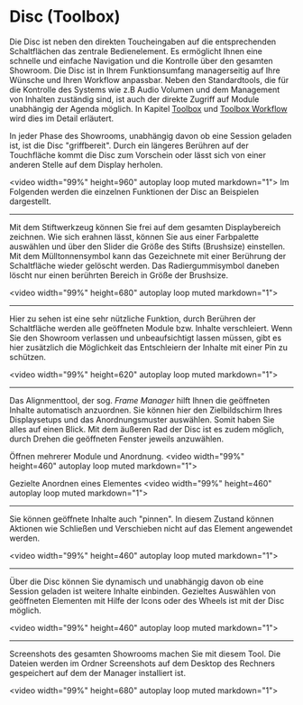 # Disc (Toolbox)



Die Disc ist neben den direkten Toucheingaben auf die entsprechenden Schaltflächen das zentrale Bedienelement. Es ermöglicht Ihnen eine schnelle und einfache Navigation und die Kontrolle über den gesamten Showroom. Die Disc ist in Ihrem Funktionsumfang managerseitig auf Ihre Wünsche und Ihren Workflow anpassbar. Neben den Standardtools, die für die Kontrolle des Systems wie z.B Audio Volumen und dem Management von Inhalten zuständig sind, ist auch der direkte Zugriff auf Module unabhängig der Agenda möglich. In Kapitel [Toolbox](007_toolbox.md) und [Toolbox Workflow](052_toolboxworkflow.md) wird dies im Detail erläutert. 

In jeder Phase des Showrooms, unabhängig davon ob eine Session geladen ist, ist die Disc "griffbereit". Durch ein längeres Berühren auf der Touchfläche kommt die Disc zum Vorschein oder lässt sich von einer anderen Stelle auf dem Display herholen. 

<video width="99%" height=960" autoplay loop muted markdown="1">
      <source src="img/Showroom/Disc_Gifs/Toolbox_Get.webm" type="video/webm" markdown="1">
 </video>
Im Folgenden werden die einzelnen Funktionen der Disc an Beispielen dargestellt.


***

Mit dem Stiftwerkzeug können Sie frei auf dem gesamten Displaybereich zeichnen. Wie sich erahnen lässt, können Sie aus einer Farbpalette auswählen und über den Slider die Größe des Stifts (Brushsize) einstellen. Mit dem Mülltonnensymbol kann das Gezeichnete mit einer Berührung der Schaltfläche wieder gelöscht werden. Das Radiergummisymbol daneben löscht nur einen berührten Bereich in Größe der Brushsize.

<video width="99%" height=680" autoplay loop muted markdown="1"> 
      <source src="img/Showroom/Disc_Gifs/Toolbox_Paint_New.webm" type="video/webm" markdown="1">
 </video>
***

Hier zu sehen ist eine sehr nützliche Funktion, durch Berühren der Schaltfläche werden alle geöffneten Module bzw. Inhalte verschleiert. Wenn Sie den Showroom verlassen und unbeaufsichtigt lassen müssen, gibt es hier zusätzlich die Möglichkeit das Entschleiern der Inhalte mit einer Pin zu schützen. 

<video width="99%" height=620" autoplay loop muted markdown="1"> 
      <source src="img/Showroom/Disc_Gifs/Toolbox_Confidential.webm" type="video/webm" markdown="1">
 </video>
***

Das Alignmenttool, der sog. *Frame Manager* hilft Ihnen die geöffneten Inhalte automatisch anzuordnen. Sie können hier den Zielbildschirm Ihres Displaysetups und das Anordnungsmuster auswählen. Somit haben Sie alles auf einen Blick. Mit dem äußeren Rad der Disc ist es zudem möglich, durch Drehen die geöffneten Fenster jeweils anzuwählen.

Öffnen mehrerer Module und Anordnung.
<video width="99%" height=460" autoplay loop muted markdown="1"> 
      <source src="img/Showroom/Disc_Gifs/Toolbox_Alignment_Low_New.webm" type="video/webm" markdown="1">
 </video>

Gezielte Anordnen eines Elementes
<video width="99%" height=460" autoplay loop muted markdown="1"> 
      <source src="img/Showroom/Disc_Gifs/Toolbox_Alignment_2_Neu.webm" type="video/webm" markdown="1">
 </video>
***

Sie können geöffnete Inhalte auch "pinnen". In diesem Zustand können Aktionen wie Schließen und Verschieben nicht auf das Element angewendet werden.

<video width="99%" height=460" autoplay loop muted markdown="1"> 
      <source src="img/Showroom/Disc_Gifs/Toolbox_Pinning_Neu.webm" type="video/webm" markdown="1">
 </video>
***

Über die Disc können Sie dynamisch und unabhängig davon ob eine Session geladen ist weitere Inhalte einbinden. Gezieltes Auswählen von geöffneten Elementen mit Hilfe der Icons oder des Wheels ist mit der Disc möglich.

<video width="99%" height=460" autoplay loop muted markdown="1"> 
      <source src="img/Showroom/Disc_Gifs/Toolbox_Selection_Neu.webm" type="video/webm" markdown="1">
 </video>
***

Screenshots des gesamten Showrooms machen Sie mit diesem Tool. Die Dateien werden im Ordner Screenshots auf dem Desktop des Rechners gespeichert auf dem der Manager installiert ist. 

<video width="99%" height=680" autoplay loop muted markdown="1"> 
      <source src="img/Showroom/Disc_Gifs/Toolbox_Screenshot.webm" type="video/webm" markdown="1">
 </video>


